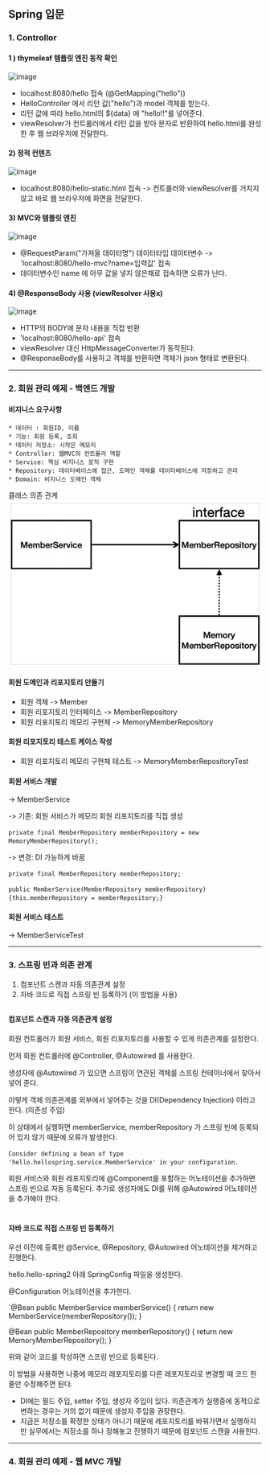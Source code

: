 ## Spring 입문

### 1. Controllor

#### 1 ) thymeleaf 템플릿 엔진 동작 확인 

![image](https://user-images.githubusercontent.com/105353163/233531677-3a318715-4db7-4f2b-99af-7d81f7bdcaf9.png)
* localhost:8080/hello 접속 (@GetMapping("hello"))
* HelloController 에서 리턴 값("hello")과 model 객체를 받는다. 
* 리턴 값에 따라 hello.html의 ${data} 에 "hello!!"를 넣어준다.
* viewResolver가 컨트롤러에서 리턴 값을 받아 문자로 반환하여 hello.html를 완성한 후 웹 브라우저에 전달한다.  

#### 2) 정적 컨텐츠
![image](https://user-images.githubusercontent.com/105353163/233533091-d73c5054-5c8f-4dea-91d8-bd47a2463ae3.png)
* localhost:8080/hello-static.html 접속 -> 컨트롤러와 viewResolver를 거치지 않고 바로 웹 브라우저에 화면을 전달한다. 

#### 3) MVC와 템플릿 엔진
![image](https://user-images.githubusercontent.com/105353163/233533354-9781eb4f-feab-4217-a365-4a9c2e72ee0a.png)
* @RequestParam("가져올 데이터명") 데이터타입 데이터변수 -> 'localhost:8080/hello-mvc?name=입력값' 접속
* 데이터변수인 name 에 아무 값을 넣지 않은채로 접속하면 오류가 난다. 

#### 4) @ResponseBody 사용 (viewResolver 사용x)
![image](https://user-images.githubusercontent.com/105353163/233533774-d74aff62-c112-4298-a2c7-f0c142c6c1b5.png)
* HTTP의 BODY에 문자 내용을 직접 반환 
* 'localhost:8080/hello-api' 접속 
* viewResolver 대신 HttpMessageConverter가 동작된다.
* @ResponseBody를 사용하고 객체를 반환하면 객체가 json 형태로 변환된다. 

--------

### 2. 회원 관리 예제 - 백엔드 개발

#### 비지니스 요구사항
    * 데이터 : 회원ID, 이름
    * 기능: 회원 등록, 조희
    * 데이터 저정소: 시작은 메모리
    * Controller: 웹MVC의 컨트롤러 역할
    * Service: 핵심 비지니스 로직 구현
    * Repository: 데이터베이스에 접근, 도메인 객체를 데이터베이스에 저장하고 관리
    * Domain: 비지니스 도메인 객체

클래스 의존 관계
![img_1.png](img_1.png)

#### 회원 도메인과 리포지토리 만들기 
* 회원 객체 -> Member
* 회원 리포지토리 인터페이스 -> MemberRepository
* 회원 리포지토리 메모리 구현체 -> MemoryMemberRepository

#### 회원 리포지토리 테스트 케이스 작성
* 회원 리포지토리 메모리 구현체 테스트 -> MemoryMemberRepositoryTest

#### 회원 서비스 개발
-> MemberService

-> 기존: 회원 서비스가 메모리 회원 리포지토리를 직접 생성

`private final MemberRepository memberRepository = new MemoryMemberRepository();`

-> 변경: DI 가능하게 바꿈

`private final MemberRepository memberRepository;`

`public MemberService(MemberRepository memberRepository) {this.memberRepository = memberRepository;}`


#### 회원 서비스 테스트
-> MemberServiceTest


-------------
### 3. 스프링 빈과 의존 관계 
1) 컴포넌트 스캔과 자동 의존관계 설정
2) 자바 코드로 직접 스프링 빈 등록하기 (이 방법을 사용)
##
#### 컴포넌트 스캔과 자동 의존관계 설정
회원 컨트롤러가 회원 서비스, 회원 리포지토리를 사용할 수 있게 의존관계를 설정한다. 

먼저 회원 컨트롤러에 @Controller, @Autowired 를 사용한다. 



생성자에 @Autowired 가 있으면 스프링이 연관된 객체를 스프링 컨테이너에서 찾아서 넣어 준다. 

이렇게 객체 의존관계를 외부에서 넣어주는 것을 DI(Dependency Injection) 이라고 한다. (의존성 주입)



이 상태에서 실행하면 memberService, memberRepository 가 스프링 빈에 등록되어 있지 않기 때문에 오류가 발생한다. 

`Consider defining a bean of type 'hello.hellospring.service.MemberService' in
your configuration.`


회원 서비스와 회원 레포지토리에 @Component를 포함하는 어노테이션을 추가하면 스프링 빈으로 자동 등록된다.
추가로 생성자에도 DI를 위해 @Autowired 어노테이션을 추가해야 한다. 

#
#### 자바 코드로 직접 스프링 빈 등록하기 
우선 이전에 등록한 @Service, @Repository, @Autowired 어노테이션을 제거하고 진행한다. 

hello.hello-spring2 아래 SpringConfig 파일을 생성한다. 

@Configuration 어노테이션을 추가한다. 

`@Bean
public MemberService memberService() { 
return new MemberService(memberRepository());
}

@Bean
public MemberRepository memberRepository() {
return new MemoryMemberRepository();
} `

위와 같이 코드를 작성하면 스프링 빈으로 등록된다. 

이 방법을 사용하면 나중에 메모리 레포지토리를 다른 레포지토리로 변경할 때 코드 한 줄만 수정해주면 된다. 


* DI에는 필드 주입, setter 주입, 생성자 주입이 있다. 의존관계가 실행중에 동적으로 변하는 경우는 거의 없기 때문에 생성자 주입을 권장한다.
* 지금은 저장소를 확정한 상태가 아니기 때문에 레포지토리를 바꿔가면서 실행하지만 실무에서는 저장소를 하나 정해놓고 진행하기 때문에 컴포넌트 스캔을 사용한다. 


------

### 4. 회원 관리 예제 - 웹 MVC 개발

